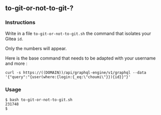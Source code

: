 ## to-git-or-not-to-git-?

### Instructions

Write in a file `to-git-or-not-to-git.sh` the command that isolates your Gitea `id`.

Only the numbers will appear.

Here is the base command that needs to be adapted with your username and more :

```
curl -s https://((DOMAIN))/api/graphql-engine/v1/graphql --data '{"query":"{user(where:{login:{_eq:\"choumi\"}}){id}}"}'
```

### Usage

```console
$ bash to-git-or-not-to-git.sh
231748
$
```